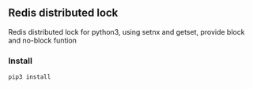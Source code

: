 ## Redis distributed lock
Redis distributed lock for python3, using setnx and getset, 
provide block and no-block funtion
### Install
```angular2
pip3 install 
```